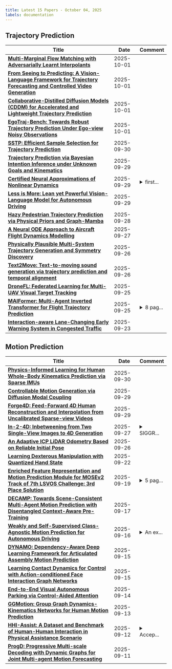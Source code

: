 ```yaml
---
title: Latest 15 Papers - October 04, 2025
labels: documentation
---
```

## Trajectory Prediction
| **Title** | **Date** | **Comment** |
| --- | --- | --- |
| **[Multi-Marginal Flow Matching with Adversarially Learnt Interpolants](http://arxiv.org/abs/2510.01159v1)** | 2025-10-01 |  |
| **[From Seeing to Predicting: A Vision-Language Framework for Trajectory Forecasting and Controlled Video Generation](http://arxiv.org/abs/2510.00806v1)** | 2025-10-01 |  |
| **[Collaborative-Distilled Diffusion Models (CDDM) for Accelerated and Lightweight Trajectory Prediction](http://arxiv.org/abs/2510.00627v1)** | 2025-10-01 |  |
| **[EgoTraj-Bench: Towards Robust Trajectory Prediction Under Ego-view Noisy Observations](http://arxiv.org/abs/2510.00405v1)** | 2025-10-01 |  |
| **[SSTP: Efficient Sample Selection for Trajectory Prediction](http://arxiv.org/abs/2409.17385v3)** | 2025-09-30 |  |
| **[Trajectory Prediction via Bayesian Intention Inference under Unknown Goals and Kinematics](http://arxiv.org/abs/2509.24928v1)** | 2025-09-29 |  |
| **[Certified Neural Approximations of Nonlinear Dynamics](http://arxiv.org/abs/2505.15497v2)** | 2025-09-29 | <details><summary>first...</summary><p>first and second author contributed equally</p></details> |
| **[Less is More: Lean yet Powerful Vision-Language Model for Autonomous Driving](http://arxiv.org/abs/2510.00060v1)** | 2025-09-29 |  |
| **[Hazy Pedestrian Trajectory Prediction via Physical Priors and Graph-Mamba](http://arxiv.org/abs/2509.24020v1)** | 2025-09-28 |  |
| **[A Neural ODE Approach to Aircraft Flight Dynamics Modelling](http://arxiv.org/abs/2509.23307v1)** | 2025-09-27 |  |
| **[Physically Plausible Multi-System Trajectory Generation and Symmetry Discovery](http://arxiv.org/abs/2509.23003v1)** | 2025-09-26 |  |
| **[Text2Move: Text-to-moving sound generation via trajectory prediction and temporal alignment](http://arxiv.org/abs/2509.21919v1)** | 2025-09-26 |  |
| **[DroneFL: Federated Learning for Multi-UAV Visual Target Tracking](http://arxiv.org/abs/2509.21523v1)** | 2025-09-25 |  |
| **[MAIFormer: Multi-Agent Inverted Transformer for Flight Trajectory Prediction](http://arxiv.org/abs/2509.21004v1)** | 2025-09-25 | <details><summary>8 pag...</summary><p>8 pages, 7 figures, submitted for IEEE Transactions on Intelligent Transportation System</p></details> |
| **[Interaction-aware Lane-Changing Early Warning System in Congested Traffic](http://arxiv.org/abs/2509.18624v1)** | 2025-09-23 |  |

## Motion Prediction
| **Title** | **Date** | **Comment** |
| --- | --- | --- |
| **[Physics-Informed Learning for Human Whole-Body Kinematics Prediction via Sparse IMUs](http://arxiv.org/abs/2509.25704v1)** | 2025-09-30 |  |
| **[Controllable Motion Generation via Diffusion Modal Coupling](http://arxiv.org/abs/2503.02353v2)** | 2025-09-29 |  |
| **[Forge4D: Feed-Forward 4D Human Reconstruction and Interpolation from Uncalibrated Sparse-view Videos](http://arxiv.org/abs/2509.24209v1)** | 2025-09-29 |  |
| **[In-2-4D: Inbetweening from Two Single-View Images to 4D Generation](http://arxiv.org/abs/2504.08366v3)** | 2025-09-27 | <details><summary>SIGGR...</summary><p>SIGGRAPH ASIA 2025; Project page at https://in-2-4d.github.io/</p></details> |
| **[An Adaptive ICP LiDAR Odometry Based on Reliable Initial Pose](http://arxiv.org/abs/2509.22058v1)** | 2025-09-26 |  |
| **[Learning Dexterous Manipulation with Quantized Hand State](http://arxiv.org/abs/2509.17450v1)** | 2025-09-22 |  |
| **[Enriched Feature Representation and Motion Prediction Module for MOSEv2 Track of 7th LSVOS Challenge: 3rd Place Solution](http://arxiv.org/abs/2509.15781v1)** | 2025-09-19 | <details><summary>5 pag...</summary><p>5 pages,2 figures, ICCV Workshop (MOSEv2 Track of 7th LSVOS Challenge)</p></details> |
| **[DECAMP: Towards Scene-Consistent Multi-Agent Motion Prediction with Disentangled Context-Aware Pre-Training](http://arxiv.org/abs/2509.10426v2)** | 2025-09-17 |  |
| **[Weakly and Self-Supervised Class-Agnostic Motion Prediction for Autonomous Driving](http://arxiv.org/abs/2509.13116v1)** | 2025-09-16 | <details><summary>An ex...</summary><p>An extension of our CVPR 2023 paper, "Weakly Supervised Class-Agnostic Motion Prediction for Autonomous Driving," accepted for publication in TPAMI</p></details> |
| **[DYNAMO: Dependency-Aware Deep Learning Framework for Articulated Assembly Motion Prediction](http://arxiv.org/abs/2509.12430v1)** | 2025-09-15 |  |
| **[Learning Contact Dynamics for Control with Action-conditioned Face Interaction Graph Networks](http://arxiv.org/abs/2509.12151v1)** | 2025-09-15 |  |
| **[End-to-End Visual Autonomous Parking via Control-Aided Attention](http://arxiv.org/abs/2509.11090v1)** | 2025-09-14 |  |
| **[GGMotion: Group Graph Dynamics-Kinematics Networks for Human Motion Prediction](http://arxiv.org/abs/2507.07515v2)** | 2025-09-13 |  |
| **[HHI-Assist: A Dataset and Benchmark of Human-Human Interaction in Physical Assistance Scenario](http://arxiv.org/abs/2509.10096v1)** | 2025-09-12 | <details><summary>Accep...</summary><p>Accepted to RA-L 2025</p></details> |
| **[ProgD: Progressive Multi-scale Decoding with Dynamic Graphs for Joint Multi-agent Motion Forecasting](http://arxiv.org/abs/2509.09210v1)** | 2025-09-11 |  |

